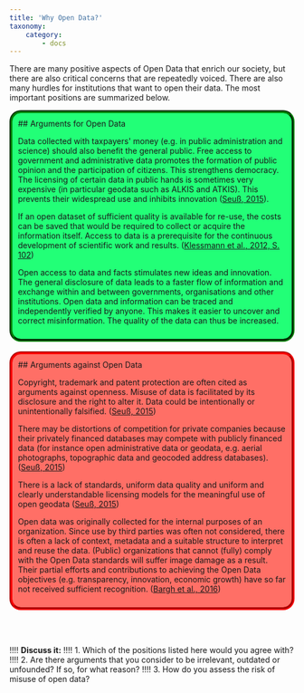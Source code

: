 ```yaml
---
title: 'Why Open Data?'
taxonomy:
    category:
        - docs
---
```


There are many positive aspects of Open Data that enrich our society, but there are also critical concerns that are repeatedly voiced. There are also many hurdles for institutions that want to open their data. The most important positions are summarized below.


<!--
|  Pro | Contra  |
|:------:|:-----------:|


- **Transparenz:** Bürger können das Handeln des Staates besser nachvollziehen. Öffentliche Behörden und Organisationen legen Rechenschaft über die Verwendung von Steuergeldern, Zuwendungen und Spenden ab. Sie gewinnen so an Glaubhaftigkeit und Vertrauen gegenüber der Öffentlichkeit.
- **Partizipation:**
-->
<div markdown="1" style="background-color:#22ff77; padding:10px;  border-radius: 20px; border-style:groove; border-width: 4pt; border-color: green">
## Arguments for Open Data

Data collected with taxpayers' money (e.g. in public administration and science) should also benefit the general public.
Free access to government and administrative data promotes the formation of public opinion and the participation of citizens. This strengthens democracy.
The licensing of certain data in public hands is sometimes very expensive (in particular geodata such as ALKIS and ATKIS). This prevents their widespread use and inhibits innovation ([Seuß, 2015](../literatur#Seus2015)).

If an open dataset of sufficient quality is available for re-use, the costs can be saved that would be required to collect or acquire the information itself.
Access to data is a prerequisite for the continuous development of scientific work and results. ([Klessmann et al., 2012, S. 102](../literatur#klessmann2012open))

Open access to data and facts stimulates new ideas and innovation.
The general disclosure of data leads to a faster flow of information and exchange within and between governments, organisations and other institutions.
Open data and information can be traced and independently verified by anyone. This makes it easier to uncover and correct misinformation. The quality of the data can thus be increased.
</div>
<br/>
<div markdown="1" style="background-color:#ff6f66; padding:10px;  border-radius: 20px; border-style:groove; border-width: 4pt; border-color: red">
## Arguments against Open Data

Copyright, trademark and patent protection are often cited as arguments against openness.
Misuse of data is facilitated by its disclosure and the right to alter it. Data could be intentionally or unintentionally falsified. ([Seuß, 2015](../literatur#Seus2015))


There may be distortions of competition for private companies because their privately financed databases may compete with publicly financed data (for instance open administrative data or geodata, e.g. aerial photographs, topographic data and geocoded address databases). ([Seuß, 2015](../literatur#Seus2015))

There is a lack of standards, uniform data quality and uniform and clearly understandable licensing models for the meaningful use of open geodata ([Seuß, 2015](../literatur#Seus2015))

Open data was originally collected for the internal purposes of an organization. Since use by third parties was often not considered, there is often a lack of context, metadata and a suitable structure to interpret and reuse the data. 
(Public) organizations that cannot (fully) comply with the Open Data standards will suffer image damage as a result. Their partial efforts and contributions to achieving the Open Data objectives (e.g. transparency, innovation, economic growth) have so far not received sufficient recognition. ([Bargh et al., 2016](../literatur#Bargh2016))
</div>

<br/><br/>

!!!! **Discuss it:**
!!!! 1. Which of the positions listed here would you agree with?
!!!! 2. Are there arguments that you consider to be irrelevant, outdated or unfounded? If so, for what reason?
!!!! 3. How do you assess the risk of misuse of open data?
